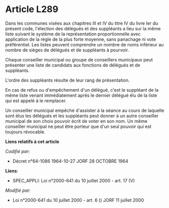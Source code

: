 # Article L289

Dans les communes visées aux chapitres III et IV du titre IV du livre Ier du présent code, l'élection des délégués et des
suppléants a lieu sur la même liste suivant le système de la représentation proportionnelle avec application de la règle de
la plus forte moyenne, sans panachage ni vote préférentiel. Les listes peuvent comprendre un nombre de noms inférieur au
nombre de sièges de délégués et de suppléants à pourvoir.

Chaque conseiller municipal ou groupe de conseillers municipaux peut présenter une liste de candidats aux fonctions de
délégués et de suppléants.

L'ordre des suppléants résulte de leur rang de présentation.

En cas de refus ou d'empêchement d'un délégué, c'est le suppléant de la même liste venant immédiatement après le dernier
délégué élu de la liste qui est appelé à le remplacer.

Un conseiller municipal empêché d'assister à la séance au cours de laquelle sont élus les délégués et les suppléants peut
donner à un autre conseiller municipal de son choix pouvoir écrit de voter en son nom. Un même conseiller municipal ne peut
être porteur que d'un seul pouvoir qui est toujours révocable.

**Liens relatifs à cet article**

_Codifié par_:

  - Décret n°64-1086 1964-10-27 JORF 28 OCTOBRE 1964

**Liens**:

  - SPEC_APPLI: Loi n°2000-641 du 10 juillet 2000 - art. 17 (V)

_Modifié par_:

  - Loi n°2000-641 du 10 juillet 2000 - art. 6 () JORF 11 juillet 2000
